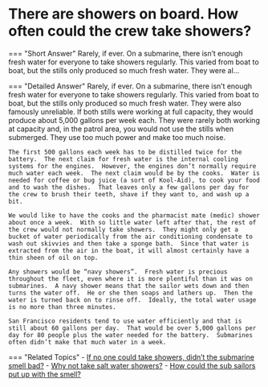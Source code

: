# There are showers on board.  How often could the crew take showers?


=== "Short Answer"
    Rarely, if ever.  On a submarine, there isn’t enough fresh water for everyone to take showers regularly.  This varied from boat to boat, but the stills only produced so much fresh water.  They were al...

=== "Detailed Answer"
    Rarely, if ever.  On a submarine, there isn’t enough fresh water for everyone to take showers regularly.  This varied from boat to boat, but the stills only produced so much fresh water.  They were also famously unreliable.  If both stills were working at full capacity, they would produce about 5,000 gallons per week each.  They were rarely both working at capacity and, in the patrol area, you would not use the stills when submerged.  They use too much power and make too much noise.

    The first 500 gallons each week has to be distilled twice for the battery.  The next claim for fresh water is the internal cooling systems for the engines.  However, the engines don’t normally require much water each week.  The next claim would be by the cooks.  Water is needed for coffee or bug juice (a sort of Kool-Aid), to cook your food and to wash the dishes.  That leaves only a few gallons per day for the crew to brush their teeth, shave if they want to, and wash up a bit.

    We would like to have the cooks and the pharmacist mate (medic) shower about once a week.  With so little water left after that, the rest of the crew would not normally take showers.  They might only get a bucket of water periodically from the air conditioning condensate to wash out skivvies and then take a sponge bath.  Since that water is extracted from the air in the boat, it will almost certainly have a thin sheen of oil on top.

    Any showers would be “navy showers”.  Fresh water is precious throughout the fleet, even where it is more plentiful than it was on submarines.  A navy shower means that the sailor wets down and then turns the water off.  He or she then soaps and lathers up.  Then the water is turned back on to rinse off.  Ideally, the total water usage is no more than three minutes.

    San Francisco residents tend to use water efficiently and that is still about 60 gallons per day.  That would be over 5,000 gallons per day for 80 people plus the water needed for the battery.  Submarines often didn’t make that much water in a week.

=== "Related Topics"
    - [If no one could take showers, didn’t the submarine smell bad?](./if-no-one-could-take-showers-didnt-the-submarine-smell-bad.md)
    - [Why not take salt water showers?](./why-not-take-salt-water-showers.md)
    - [How could the sub sailors put up with the smell?](./how-could-the-sub-sailors-put-up-with-the-smell.md)
